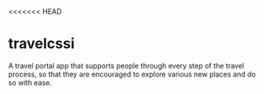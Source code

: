 <<<<<<< HEAD
# travelcssi
A travel portal app that supports people through every step of the travel process, so that they are encouraged to explore various new places and do so with ease.

